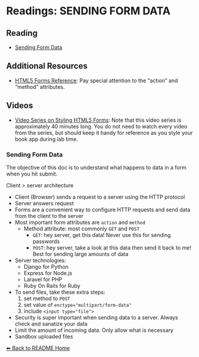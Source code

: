 # Readings: SENDING FORM DATA

## Reading

* [Sending Form Data](https://developer.mozilla.org/en-US/docs/Learn/Forms/Sending_and_retrieving_form_data)

## Additional Resources

* [HTML5 Forms Reference](https://htmlreference.io/forms/): Pay special attention to the “action” and “method” attributes.

## Videos

* [Video Series on Styling HTML5 Forms](https://www.youtube.com/playlist?list=PL4cUxeGkcC9g5_p_BVUGWykHfqx6bb7qK): Note that this video series is approximately 40 minutes long. You do not need to watch every video from the series, but should keep it handy for reference as you style your book app during lab time.

### Sending Form Data

The objective of this doc is to understand what happens to data in a form when you hit submit. 

Client > server architecture
* Client (Browser) sends a request to a server using the HTTP protocol
* Server answers request
* Forms are a convenient way to configure HTTP requests and send data from the client to the server
* Most important form attributes are `action` and `method`
  * Method attribute: most commonly `GET` and `POST`
    * `GET`: hey server, get this data! Never use this for sending passwords
    * `POST`: hey server, take a look at this data then send it back to me! Best for sending large amounts of data
* Server technologies: 
  * Django for Python
  * Express for Node.js
  * Laravel for PHP
  * Ruby On Rails for Ruby
* To send files, take these extra steps: 
  1. set method to `POST`
  1. set value of `enctype="multipart/form-data"`
  1. include `<input type="file">`
* Security is super important when sending data to a server. Always check and sanatize your data
* Limit the amount of incoming data. Only allow what is necessary
* Sandbox uploaded files


[⬅ Back to README Home](README.md)

